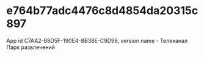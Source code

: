 # e764b77adc4476c8d4854da20315c897
App id C7AA2-88D5F-190E4-8B38E-C9D98, version name - Телеканал Парк развлечений
